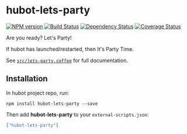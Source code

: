 # hubot-lets-party
[![NPM version][npm-image]][npm-url] [![Build Status][travis-image]][travis-url] [![Dependency Status][daviddm-url]][daviddm-image] [![Coverage Status][coveralls-image]][coveralls-url]

Are you ready? Let's Party!

If hubot has launched/restarted, then It's Party Time.

See [`src/lets-party.coffee`](src/lets-party.coffee) for full documentation.

## Installation

In hubot project repo, run:

`npm install hubot-lets-party --save`

Then add **hubot-lets-party** to your `external-scripts.json`:

```json
["hubot-lets-party"]
```

[npm-url]: https://npmjs.org/package/hubot-lets-party
[npm-image]: https://badge.fury.io/js/hubot-lets-party.svg
[travis-url]: https://travis-ci.org/sanemat/hubot-lets-party
[travis-image]: https://travis-ci.org/sanemat/hubot-lets-party.svg?branch=master
[daviddm-url]: https://david-dm.org/sanemat/hubot-lets-party.svg?theme=shields.io
[daviddm-image]: https://david-dm.org/sanemat/hubot-lets-party
[coveralls-url]: https://coveralls.io/r/sanemat/hubot-lets-party
[coveralls-image]: https://coveralls.io/repos/sanemat/hubot-lets-party/badge.png
